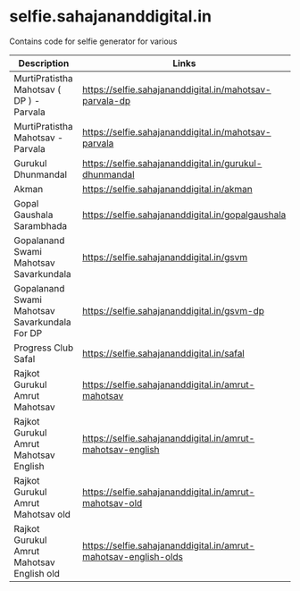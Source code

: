 # selfie.sahajananddigital.in
Contains code for selfie generator for various

| Description | Links |
| ----- | ---- |
| MurtiPratistha Mahotsav ( DP ) - Parvala | https://selfie.sahajananddigital.in/mahotsav-parvala-dp |
| MurtiPratistha Mahotsav - Parvala | https://selfie.sahajananddigital.in/mahotsav-parvala |
| Gurukul Dhunmandal | https://selfie.sahajananddigital.in/gurukul-dhunmandal |
| Akman | https://selfie.sahajananddigital.in/akman |
| Gopal Gaushala Sarambhada | https://selfie.sahajananddigital.in/gopalgaushala |
| Gopalanand Swami Mahotsav Savarkundala | https://selfie.sahajananddigital.in/gsvm |
| Gopalanand Swami Mahotsav Savarkundala For DP | https://selfie.sahajananddigital.in/gsvm-dp |
| Progress Club Safal | https://selfie.sahajananddigital.in/safal |
| Rajkot Gurukul Amrut Mahotsav | https://selfie.sahajananddigital.in/amrut-mahotsav |
| Rajkot Gurukul Amrut Mahotsav English | https://selfie.sahajananddigital.in/amrut-mahotsav-english |
| Rajkot Gurukul Amrut Mahotsav old | https://selfie.sahajananddigital.in/amrut-mahotsav-old |
| Rajkot Gurukul Amrut Mahotsav English old | https://selfie.sahajananddigital.in/amrut-mahotsav-english-olds |
